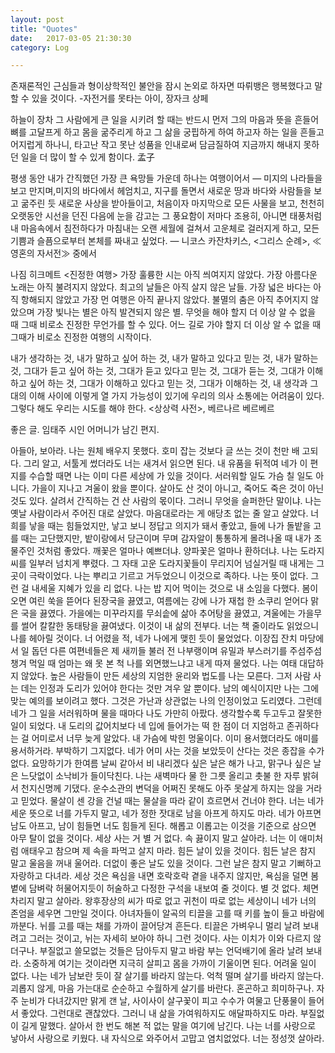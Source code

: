 ```yaml
---
layout: post
title: "Quotes"
date:   2017-03-05 21:30:30
category: Log

---
```


존재론적인 근심들과 형이상학적인 불안을 잠시 논외로 하자면 따뤼뱅은 행복했다고 말할 수 있을 것이다. -자전거를 못타는 아이, 장자크 상페

하늘이 장차 그 사람에게 큰 일을 시키려 할 때는
반드시 먼저 그의 마음과 뜻을 흔들어
뼈를 고달프게 하고
몸을 굶주리게 하고
그 삶을 궁핍하게 하여
하고자 하는 일을 흔들고 어지럽게 하나니,
타고난 작고 못난 성품을 인내로써 담금질하여
지금까지 해내지 못하던 일을
더 많이 할 수 있게 함이다.
孟子


평생 동안 내가 간직했던 가장 큰 욕망들 가운데 하나는 여행이어서 ― 미지의 나라들을 보고 만지며,미지의 바다에서 헤엄치고, 지구를 돌면서 새로운 땅과 바다와 사람들을 보고 굶주린 듯 새로운 사상을 받아들이고, 처음이자 마지막으로 모든 사물을 보고, 천천히 오랫동안 시선을 던진 다음에 눈을 감고는 그 풍요함이 저마다 조용히, 아니면 태풍처럼 내 마음속에서 침전하다가 마침내는 오랜 세월에 걸쳐서 고운체로 걸러지게 하고, 모든 기쁨과 슬픔으로부터 본체를 짜내고 싶었다.
― 니코스 카잔차키스, <그리스 순례>, ≪영혼의 자서전≫ 중에서

나짐 히크메트 <진정한 여행>
가장 훌륭한 시는 아직 씌여지지 않았다.
가장 아름다운 노래는 아직 불려지지 않았다.
최고의 날들은 아직 살지 않은 날들.
가장 넓은 바다는 아직 항해되지 않았고
가장 먼 여행은 아직 끝나지 않았다.
불멸의 춤은 아직 추어지지 않았으며
가장 빛나는 별은 아직 발견되지 않은 별.
무엇을 해야 할지 더 이상 알 수 없을 때
그때 비로소 진정한 무언가를 할 수 있다.
어느 길로 가야 할지 더 이상 알 수 없을 때
그때가 비로소 진정한 여행의 시작이다.

내가 생각하는 것,
내가 말하고 싶어 하는 것,
내가 말하고 있다고 믿는 것,
내가 말하는 것,
그대가 듣고 싶어 하는 것,
그대가 듣고 있다고 믿는 것,
그대가 듣는 것,
그대가 이해하고 싶어 하는 것,
그대가 이해하고 있다고 믿는 것,
그대가 이해하는 것,
내 생각과 그대의 이해 사이에 이렇게 열 가지 가능성이 있기에
우리의 의사 소통에는 어려움이 있다.
그렇다 해도 우리는 시도를 해야 한다.
<상상력 사전>, 베르나르 베르베르


좋은 글. 임태주 시인 어머니가 남긴 편지.

아들아, 보아라.
나는 원체 배우지 못했다. 호미 잡는 것보다 글 쓰는 것이 천만 배 고되다. 그리 알고, 서툴게 썼더라도 너는 새겨서 읽으면 된다. 내 유품을 뒤적여 네가 이 편지를 수습할 때면 나는 이미 다른 세상에 가 있을 것이다. 서러워할 일도 가슴 칠 일도 아니다. 가을이 지나고 겨울이 왔을 뿐이다. 살아도 산 것이 아니고, 죽어도 죽은 것이 아닌 것도 있다. 살려서 간직하는 건 산 사람의 몫이다. 그러니 무엇을 슬퍼한단 말이냐.
나는 옛날 사람이라서 주어진 대로 살았다. 마음대로라는 게 애당초 없는 줄 알고 살았다. 너희를 낳을 때는 힘들었지만, 낳고 보니 정답고 의지가 돼서 좋았고, 들에 나가 돌밭을 고를 때는 고단했지만, 밭이랑에서 당근이며 무며 감자알이 통통하게 몰려나올 때 내가 조물주인 것처럼 좋았다. 깨꽃은 얼마나 예쁘더냐. 양파꽃은 얼마나 환하더냐. 나는 도라지 씨를 일부러 넘치게 뿌렸다. 그 자태 고운 도라지꽃들이 무리지어 넘실거릴 때 내게는 그곳이 극락이었다. 나는 뿌리고 기르고 거두었으니 이것으로 족하다.
나는 뜻이 없다. 그런 걸 내세울 지혜가 있을 리 없다. 나는 밥 지어 먹이는 것으로 내 소임을 다했다. 봄이 오면 여린 쑥을 뜯어다 된장국을 끓였고, 여름에는 강에 나가 재첩 한 소쿠리 얻어다 맑은 국을 끓였다. 가을에는 미꾸라지를 무쇠솥에 삶아 추어탕을 끓였고, 겨울에는 가을무를 썰어 칼칼한 동태탕을 끓여냈다. 이것이 내 삶의 전부다.
너는 책 줄이라도 읽었으니 나를 헤아릴 것이다. 너 어렸을 적, 네가 나에게 맺힌 듯이 물었었다. 이장집 잔치 마당에서 일 돕던 다른 여편네들은 제 새끼들 불러 전 나부랭이며 유밀과 부스러기를 주섬주섬 챙겨 먹일 때 엄마는 왜 못 본 척 나를 외면했느냐고 내게 따져 물었다. 나는 여태 대답하지 않았다. 높은 사람들이 만든 세상의 지엄한 윤리와 법도를 나는 모른다. 그저 사람 사는 데는 인정과 도리가 있어야 한다는 것만 겨우 알 뿐이다. 남의 예식이지만 나는 그에 맞는 예의를 보이려고 했다. 그것은 가난과 상관없는 나의 인정이었고 도리였다. 그런데 네가 그 일을 서러워하며 물을 때마다 나도 가만히 아팠다. 생각할수록 두고두고 잘못한 일이 되었다. 내 도리의 값어치보다 네 입에 들어가는 떡 한 점이 더 지엄하고 존귀하다는 걸 어미로서 너무 늦게 알았다. 내 가슴에 박힌 멍울이다. 이미 용서했더라도 애미를 용서하거라.
부박하기 그지없다. 네가 어미 사는 것을 보았듯이 산다는 것은 종잡을 수가 없다. 요망하기가 한여름 날씨 같아서 비 내리겠다 싶은 날은 해가 나고, 맑구나 싶은 날은 느닷없이 소낙비가 들이닥친다. 나는 새벽마다 물 한 그릇 올리고 촛불 한 자루 밝혀서 천지신명께 기댔다. 운수소관의 변덕을 어쩌진 못해도 아주 못살게 하지는 않을 거라고 믿었다. 물살이 센 강을 건널 때는 물살을 따라 같이 흐르면서 건너야 한다. 너는 네가 세운 뜻으로 너를 가두지 말고, 네가 정한 잣대로 남을 아프게 하지도 마라. 네가 아프면 남도 아프고, 남이 힘들면 너도 힘들게 된다. 해롭고 이롭고는 이것을 기준으로 삼으면 아무 탈이 없을 것이다.
세상 사는 거 별 거 없다. 속 끓이지 말고 살아라. 너는 이 애미처럼 애태우고 참으며 제 속을 파먹고 살지 마라. 힘든 날이 있을 것이다. 힘든 날은 참지 말고 울음을 꺼내 울어라. 더없이 좋은 날도 있을 것이다. 그런 날은 참지 말고 기뻐하고 자랑하고 다녀라. 세상 것은 욕심을 내면 호락호락 곁을 내주지 않지만, 욕심을 덜면 봄볕에 담벼락 허물어지듯이 허술하고 다정한 구석을 내보여 줄 것이다. 별 것 없다. 체면 차리지 말고 살아라. 왕후장상의 씨가 따로 없고 귀천이 따로 없는 세상이니 네가 너의 존엄을 세우면 그만일 것이다.
아녀자들이 알곡의 티끌을 고를 때 키를 높이 들고 바람에 까분다. 뉘를 고를 때는 채를 가까이 끌어당겨 흔든다. 티끌은 가벼우니 멀리 날려 보내려고 그러는 것이고, 뉘는 자세히 보아야 하니 그런 것이다. 사는 이치가 이와 다르지 않더구나. 부질없고 쓸모없는 것들은 담아두지 말고 바람 부는 언덕배기에 올라 날려 보내라. 소중하게 여기는 것이라면 지극히 살피고 몸을 가까이 기울이면 된다. 어려울 일이 없다. 나는 네가 남보란 듯이 잘 살기를 바라지 않는다. 억척 떨며 살기를 바라지 않는다. 괴롭지 않게, 마음 가는대로 순순하고 수월하게 살기를 바란다.
혼곤하고 희미하구나. 자주 눈비가 다녀갔지만 맑게 갠 날, 사이사이 살구꽃이 피고 수수가 여물고 단풍물이 들어서 좋았다. 그런대로 괜찮았다. 그러니 내 삶을 가여워하지도 애달파하지도 마라. 부질없이 길게 말했다. 살아서 한 번도 해본 적 없는 말을 여기에 남긴다. 나는 너를 사랑으로 낳아서 사랑으로 키웠다.
내 자식으로 와주어서 고맙고 염치없었다.
너는 정성껏 살아라.

